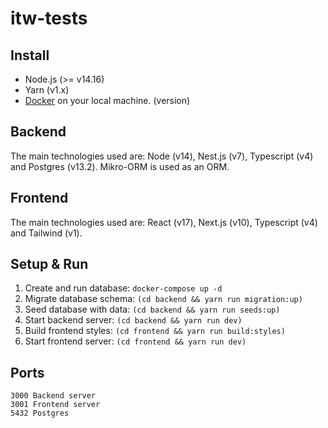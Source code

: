 # itw-tests

## Install

* Node.js (>= v14.16)
* Yarn (v1.x)
* [Docker](https://www.docker.com/products/docker-desktop) on your local machine.
(version)

## Backend

The main technologies used are: Node (v14), Nest.js (v7), Typescript (v4) and Postgres (v13.2). Mikro-ORM is used as an ORM.

## Frontend

The main technologies used are: React (v17), Next.js (v10), Typescript (v4) and Tailwind (v1).

## Setup & Run

1. Create and run database: `docker-compose up -d`
2. Migrate database schema: `(cd backend && yarn run migration:up)`
3. Seed database with data: `(cd backend && yarn run seeds:up)`
4. Start backend server: `(cd backend && yarn run dev)`
5. Build frontend styles: `(cd frontend && yarn run build:styles)`
6. Start frontend server: `(cd frontend && yarn run dev)`

## Ports

```
3000 Backend server
3001 Frontend server
5432 Postgres
```

